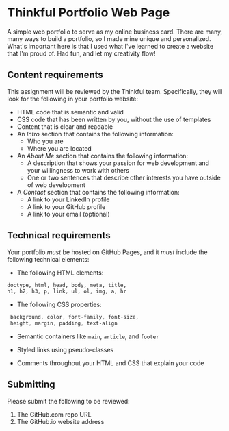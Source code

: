 # Thinkful Portfolio Web Page

A simple web portfolio to serve as my online business card. There are many, many ways to build a portfolio, so I made mine unique and personalized. What's important here is that I used what I've learned to create a website that I'm proud of. Had fun, and let my creativity flow!

## Content requirements

This assignment will be reviewed by the Thinkful team. Specifically, they will look for the following in your portfolio website:

* HTML code that is semantic and valid
* CSS code that has been written by you, without the use of templates
* Content that is clear and readable
* An *Intro* section that contains the following information:
  * Who you are
  * Where you are located
* An *About Me* section that contains the following information:
  * A description that shows your passion for web development and your willingness to work with others
  * One or two sentences that describe other interests you have outside of web development
* A *Contact* section that contains the following information:
  * A link to your LinkedIn profile
  * A link to your GitHub profile
  * A link to your email (optional)

## Technical requirements

Your portfolio *must* be hosted on GitHub Pages, and it *must* include the following technical elements:

* The following HTML elements:

``` HTML
doctype, html, head, body, meta, title,
h1, h2, h3, p, link, ul, ol, img, a, hr
```

* The following CSS properties:

``` CSS
 background, color, font-family, font-size,
 height, margin, padding, text-align
```

* Semantic containers like `main`, `article`, and `footer`

* Styled links using pseudo-classes

* Comments throughout your HTML and CSS that explain your code

## Submitting

Please submit the following to be reviewed:

1. The GitHub.com repo URL
1. The GitHub.io website address
